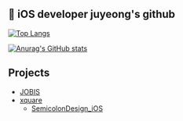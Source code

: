 ##  iOS developer juyeong's github
[![Top Langs](https://github-readme-stats.vercel.app/api/top-langs/?username=juyeong525&layout=compact)](https://github.com/2yev1n/github-readme-stats)

[![Anurag's GitHub stats](https://github-readme-stats.vercel.app/api?username=juyeong525&show_icons=true&theme=tokyonight)](https://github.com/juyeong525/github-readme-stats)

## Projects
* [JOBIS](https://github.com/Team-return/JOBIS-DSM-iOS-v2)
* [xquare](https://github.com/team-xquare/xquare-iOS)
  * [SemicolonDesign_iOS](https://github.com/semicolondsm/SemicolonDesign_iOS)
